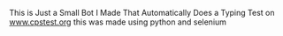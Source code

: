 This is Just a Small Bot I Made That Automatically Does a Typing Test on www.cpstest.org
this was made using python and selenium